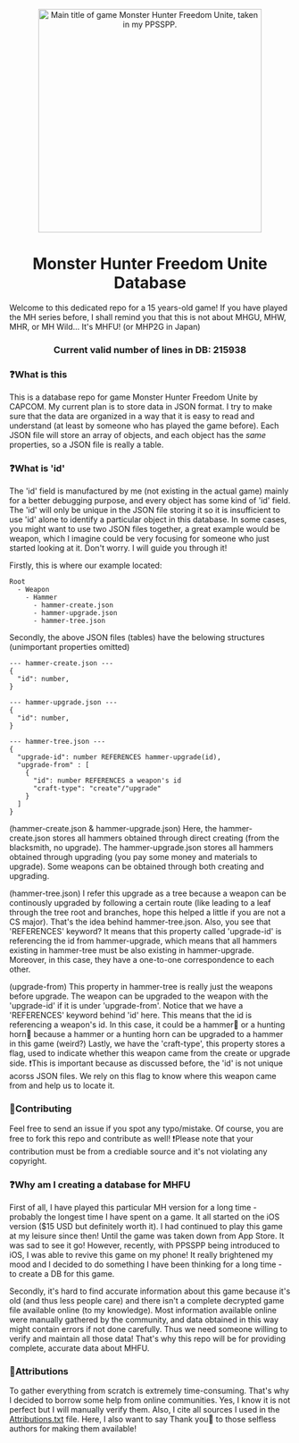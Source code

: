 <p align="center">
  <a href="https://github.com/Kolyn090/mhfu-db/blob/main/assets/MHFU_MainTitle.PNG">
    <img alt="Main title of game Monster Hunter Freedom Unite, taken in my PPSSPP." src="./assets/MHFU_MainTitle.PNG" width="400" />
  </a>
</p>

<h1 align="center">
  Monster Hunter Freedom Unite Database
</h1>

Welcome to this dedicated repo for a 15 years-old game! If you have played the MH series before, 
I shall remind you that this is not about MHGU, MHW, MHR, or MH Wild... It's MHFU! 
(or MHP2G in Japan) 

<h3 align="center">
Current valid number of lines in DB: 215938
</h3>

### ❓What is this
This is a database repo for game Monster Hunter Freedom Unite by CAPCOM. My current plan is to 
store data in JSON format. I try to make sure that the data are organized in a way that it is 
easy to read and understand (at least by someone who has played the game before). Each JSON file
will store an array of objects, and each object has the *same* properties, so a JSON file is really 
a table. 

### ❓What is 'id'
The 'id' field is manufactured by me (not existing in the actual game) mainly for a better debugging purpose, 
and every object has some kind of 'id' field. The 'id' will only be unique in the JSON file storing 
it so it is insufficient to use 'id' alone to identify a particular object in this database. In some cases, 
you might want to use two JSON files together, a great example would be weapon, which I imagine could be
very focusing for someone who just started looking at it. Don't worry. I will guide you through it!

Firstly, this is where our example located:
```
Root
  - Weapon
    - Hammer
      - hammer-create.json
      - hammer-upgrade.json
      - hammer-tree.json
```
Secondly, the above JSON files (tables) have the belowing structures (unimportant properties omitted)
```
--- hammer-create.json ---
{
  "id": number,
}

--- hammer-upgrade.json ---
{
  "id": number,
}

--- hammer-tree.json ---
{
  "upgrade-id": number REFERENCES hammer-upgrade(id),
  "upgrade-from" : [
    {
      "id": number REFERENCES a weapon's id
      "craft-type": "create"/"upgrade"
    }
  ]
}
```
(hammer-create.json & hammer-upgrade.json)
Here, the hammer-create.json stores all hammers obtained through direct creating (from the blacksmith,
no upgrade). The hammer-upgrade.json stores all hammers obtained through upgrading (you pay some money
and materials to upgrade). Some weapons can be obtained through both creating and upgrading. 

(hammer-tree.json)
I refer this upgrade as a tree because a weapon can be continously upgraded by following a certain
route (like leading to a leaf through the tree root and branches, hope this helped a little if you are
not a CS major). That's the idea behind hammer-tree.json. Also, you see that 'REFERENCES' keyword? It
means that this property called 'upgrade-id' is referencing the id from hammer-upgrade, which means
that all hammers existing in hammer-tree must be also existing in hammer-upgrade. Moreover, in this
case, they have a one-to-one correspondence to each other.

(upgrade-from)
This property in hammer-tree is really just the weapons before upgrade. The weapon can be upgraded
to the weapon with the 'upgrade-id' if it is under 'upgrade-from'. Notice that we have a 'REFERENCES' 
keyword behind 'id' here. This means that the id is referencing a weapon's id. In this case, it 
could be a hammer🔨 or a hunting horn🎺 because a hammer or a hunting horn can be upgraded to a 
hammer in this game (weird?) Lastly, we have the 'craft-type', this property stores a flag, used to
indicate whether this weapon came from the create or upgrade side. ❗️This is important because as 
discussed before, the 'id' is not unique acorss JSON files. We rely on this flag to know where this
weapon came from and help us to locate it.

### 🔅Contributing
Feel free to send an issue if you spot any typo/mistake. Of course, you are free to fork this repo 
and contribute as well! ❗️Please note that your contribution must be from a crediable source and 
it's not violating any copyright.

### ❓Why am I creating a database for MHFU
First of all, I have played this particular MH version for a long time - probably the longest 
time I have spent on a game. It all started on the iOS version ($15 USD but definitely worth it).
I had continued to play this game at my leisure since then! Until the game was taken down from
App Store. It was sad to see it go! However, recently, with PPSSPP being introduced to iOS, I
was able to revive this game on my phone! It really brightened my mood and I decided to do something
I have been thinking for a long time - to create a DB for this game.

Secondly, it's hard to find accurate information about this game because it's old (and thus less
people care) and there isn't a complete decrypted game file available online (to my knowledge). 
Most information available online were manually gathered by the community, and data obtained in this 
way might contain errors if not done carefully. Thus we need someone willing to verify and maintain
all those data! That's why this repo will be for providing complete, accurate data about MHFU. 

### 🧶Attributions
To gather everything from scratch is extremely time-consuming. That's why I decided to borrow some
help from online communities. Yes, I know it is not perfect but I will manually verify them. Also,
I cite all sources I used in the 
[Attributions.txt](https://github.com/Kolyn090/mhfu-db/blob/main/Attributions.txt) file. Here, I
also want to say Thank you🤗 to those selfless authors for making them available!

